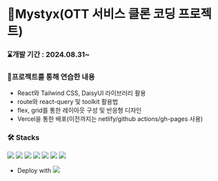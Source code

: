 # 🦄Mystyx(OTT 서비스 클론 코딩 프로젝트)
### ⌛개발 기간  : 2024.08.31~
### 💪프로젝트를 통해 연습한 내용
- React와 Tailwind CSS, DaisyUI 라이브러리 활용
- route와 react-query 및 toolkit 활용법
- flex, grid를 통한 레이아웃 구성 및 반응형 디자인
- Vercel을 통한 배포(이전까지는 netlify/github actions/gh-pages 사용)
### 🛠️ Stacks
<img src="https://img.shields.io/badge/React-61DAFB?logo=React&logoColor=white"/> <img src="https://img.shields.io/badge/HTML-E34F26?logo=Html5&logoColor=white"/> <img src="https://img.shields.io/badge/CSS-1572B6?logo=CSS3&logoColor=white"/> <img src="https://img.shields.io/badge/JavaScript-F7DF1E?logo=JavaScript&logoColor=white"/> <img src="https://img.shields.io/badge/Tailwind_CSS-06B6D4?logo=tailwindcss&logoColor=white"/> <img src="https://img.shields.io/badge/DaisyUI-5A0EF8?logo=daisyui&logoColor=white"/>  <img src="https://img.shields.io/badge/npm-CB3837?logo=npm&logoColor=white"/>

- Deploy with <img src="https://img.shields.io/badge/Vercel-000000?logo=vercel&logoColor=white"/>
